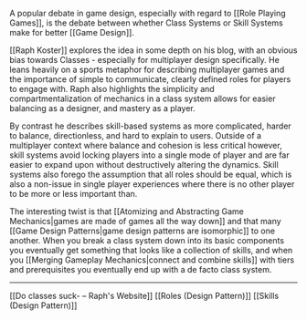 A popular debate in game design, especially with regard to [[Role Playing Games]], is the debate between whether Class Systems or Skill Systems make for better [[Game Design]]. 

[[Raph Koster]] explores the idea in some depth on his blog, with an obvious bias towards Classes - especially for multiplayer design specifically. He leans heavily on a sports metaphor for describing multiplayer games and the importance of simple to communicate, clearly defined roles for players to engage with. Raph also highlights the simplicity and compartmentalization of mechanics in a class system allows for easier balancing as a designer, and mastery as a player. 

By contrast he describes skill-based systems as more complicated, harder to balance, directionless, and hard to explain to users. Outside of a multiplayer context where balance and cohesion is less critical however, skill systems avoid locking players into a single mode of player and are far easier to expand upon without destructively altering the dynamics. Skill systems also forego the assumption that all roles should be equal, which is also a non-issue in single player experiences where there is no other player to be more or less important than. 

The interesting twist is that [[Atomizing and Abstracting Game Mechanics|games are made of games all the way down]] and that many [[Game Design Patterns|game design patterns are isomorphic]] to one another. When you break a class system down into its basic components you eventually get something that looks like a collection of skills, and when you [[Merging Gameplay Mechanics|connect and combine skills]] with tiers and prerequisites you eventually end up with a de facto class system. 

---
[[Do classes suck- – Raph's Website]]
[[Roles (Design Pattern)]]
[[Skills (Design Pattern)]]